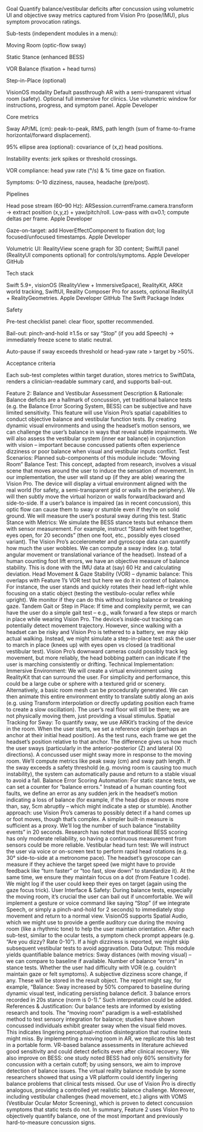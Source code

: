 Goal
Quantify balance/vestibular deficits after concussion using volumetric UI and objective sway metrics captured from Vision Pro (pose/IMU), plus symptom provocation ratings.

Sub-tests (independent modules in a menu):

Moving Room (optic-flow sway)

Static Stance (enhanced BESS)

VOR Balance (fixation + head turns)

Step-in-Place (optional)

VisionOS modality
Default passthrough AR with a semi-transparent virtual room (safety). Optional full immersive for clinics. Use volumetric window for instructions, progress, and symptom panel. 
Apple Developer

Core metrics

Sway AP/ML (cm): peak-to-peak, RMS, path length (sum of frame-to-frame horizontal/forward displacement).

95% ellipse area (optional): covariance of (x,z) head positions.

Instability events: jerk spikes or threshold crossings.

VOR compliance: head yaw rate (°/s) & % time gaze on fixation.

Symptoms: 0–10 dizziness, nausea, headache (pre/post).

Pipelines

Head pose stream (60–90 Hz): ARSession.currentFrame.camera.transform → extract position (x,y,z) + yaw/pitch/roll. Low-pass with α≈0.1; compute deltas per frame. 
Apple Developer

Gaze-on-target: add HoverEffectComponent to fixation dot; log focused/unfocused timestamps. 
Apple Developer

Volumetric UI: RealityView scene graph for 3D content; SwiftUI panel (RealityUI components optional) for controls/symptoms. 
Apple Developer
GitHub

Tech stack

Swift 5.9+, visionOS (RealityView + ImmersiveSpace), RealityKit, ARKit world tracking, SwiftUI, Reality Composer Pro for assets, optional RealityUI + RealityGeometries. 
Apple Developer
GitHub
The Swift Package Index

Safety

Pre-test checklist panel: clear floor, spotter recommended.

Bail-out: pinch-and-hold ≥1.5s or say “Stop” (if you add Speech) → immediately freeze scene to static neutral.

Auto-pause if sway exceeds threshold or head-yaw rate > target by >50%.

Acceptance criteria

Each sub-test completes within target duration, stores metrics to SwiftData, renders a clinician-readable summary card, and supports bail-out.

Feature 2: Balance and Vestibular Assessment
Description & Rationale: Balance deficits are a hallmark of concussion, yet traditional balance tests (e.g. the Balance Error Scoring System, BESS) can be subjective and have limited sensitivity. This feature will use Vision Pro’s spatial capabilities to conduct objective balance and vestibular function tests. By creating dynamic visual environments and using the headset’s motion sensors, we can challenge the user’s balance in ways that reveal subtle impairments. We will also assess the vestibular system (inner ear balance) in conjunction with vision – important because concussed patients often experience dizziness or poor balance when visual and vestibular inputs conflict. Test Scenarios: Planned sub-components of this module include:
“Moving Room” Balance Test: This concept, adapted from research, involves a visual scene that moves around the user to induce the sensation of movement. In our implementation, the user will stand up (if they are able) wearing the Vision Pro. The device will display a virtual environment aligned with the real world (for safety, a semi-transparent grid or walls in the periphery). We will then subtly move the virtual horizon or walls forward/backward and side-to-side. If a user’s balance is impaired (as in recent concussion), this optic flow can cause them to sway or stumble even if they’re on solid ground. We will measure the user’s postural sway during this test.
Static Stance with Metrics: We simulate the BESS stance tests but enhance them with sensor measurement. For example, instruct “Stand with feet together, eyes open, for 20 seconds” (then one foot, etc., possibly eyes closed variant). The Vision Pro’s accelerometer and gyroscope data can quantify how much the user wobbles. We can compute a sway index (e.g. total angular movement or translational variance of the headset). Instead of a human counting foot lift errors, we have an objective measure of balance stability. This is done with the IMU data at (say) 60 Hz and calculating deviation.
Head Movement & Gaze Stability (VOR) – dynamic balance: This overlaps with Feature 1’s VOR test but here we do it in context of balance. For instance, the user stands and quickly rotates their head left-right while focusing on a static object (testing the vestibulo-ocular reflex while upright). We monitor if they can do this without losing balance or breaking gaze.
Tandem Gait or Step in Place: If time and complexity permit, we can have the user do a simple gait test – e.g., walk forward a few steps or march in place while wearing Vision Pro. The device’s inside-out tracking can potentially detect movement trajectory. However, since walking with a headset can be risky and Vision Pro is tethered to a battery, we may skip actual walking. Instead, we might simulate a step-in-place test: ask the user to march in place (knees up) with eyes open vs closed (a traditional vestibular test). Vision Pro’s downward cameras could possibly track leg movement, but more reliably, the head bobbing pattern can indicate if the user is marching consistently or drifting.
Technical Implementation:
Immersive Environment: We will create a virtual environment using RealityKit that can surround the user. For simplicity and performance, this could be a large cube or sphere with a textured grid or scenery. Alternatively, a basic room mesh can be procedurally generated. We can then animate this entire environment entity to translate subtly along an axis (e.g. using Transform interpolation or directly updating position each frame to create a slow oscillation). The user’s real floor will still be there; we are not physically moving them, just providing a visual stimulus.
Spatial Tracking for Sway: To quantify sway, we use ARKit’s tracking of the device in the room. When the user starts, we set a reference origin (perhaps an anchor at their initial head position). As the test runs, each frame we get the headset’s position relative to that anchor. The difference gives us how much the user sways (particularly in the anterior-posterior (Z) and lateral (X) directions). A concussed user might sway more in response to the moving room. We’ll compute metrics like peak sway (cm) and sway path length. If the sway exceeds a safety threshold (e.g. moving room is causing too much instability), the system can automatically pause and return to a stable visual to avoid a fall.
Balance Error Scoring Automation: For static stance tests, we can set a counter for “balance errors.” Instead of a human counting foot faults, we define an error as any sudden jerk in the headset’s motion indicating a loss of balance (for example, if the head dips or moves more than, say, 5cm abruptly – which might indicate a step or stumble). Another approach: use Vision Pro’s cameras to possibly detect if a hand comes up or foot moves, though that’s complex. A simpler built-in measure is sufficient as a proxy. We’ll log the number of such balance “instability events” in 20 seconds. Research has noted that traditional BESS scoring has only moderate reliability, so having a continuous measurement from sensors could be more reliable.
Vestibular head turn test: We will instruct the user via voice or on-screen text to perform rapid head rotations (e.g. 30° side-to-side at a metronome pace). The headset’s gyroscope can measure if they achieve the target speed (we might have to provide feedback like “turn faster” or “too fast, slow down” to standardize it). At the same time, we ensure they maintain focus on a dot (from Feature 1 code). We might log if the user could keep their eyes on target (again using the gaze focus trick).
User Interface & Safety: During balance tests, especially the moving room, it’s crucial the user can bail out if uncomfortable. We will implement a gesture or voice command like saying “Stop” (if we integrate Speech, or simply a pinch-and-hold for 2 seconds) to immediately stop movement and return to a normal view. VisionOS supports Spatial Audio, which we might use to provide a gentle auditory cue during the moving room (like a rhythmic tone) to help the user maintain orientation. After each sub-test, similar to the ocular tests, a symptom check prompt appears (e.g. “Are you dizzy? Rate 0-10”). If a high dizziness is reported, we might skip subsequent vestibular tests to avoid aggravation.
Data Output: This module yields quantifiable balance metrics:
Sway distances (with moving visual) – we can compare to baseline if available.
Number of balance “errors” in stance tests.
Whether the user had difficulty with VOR (e.g. couldn’t maintain gaze or felt symptoms).
A subjective dizziness score change, if any.
These will be stored in the result object. The report might say, for example, “Balance: Sway increased by 50% compared to baseline during dynamic visual test, indicating persisting balance deficit. 3 balance errors recorded in 20s stance (norm is 0-1).” Such interpretation could be added.
References & Justification: Our balance tests are informed by existing research and tools. The “moving room” paradigm is a well-established method to test sensory integration for balance; studies have shown concussed individuals exhibit greater sway when the visual field moves. This indicates lingering perceptual-motion disintegration that routine tests might miss. By implementing a moving room in AR, we replicate this lab test in a portable form. VR-based balance assessments in literature achieved good sensitivity and could detect deficits even after clinical recovery. We also improve on BESS: one study noted BESS had only 60% sensitivity for concussion with a certain cutoff; by using sensors, we aim to improve detection of balance issues. The virtual reality balance module by some researchers showed that using a VR platform could identify lingering balance problems that clinical tests missed. Our use of Vision Pro is directly analogous, providing a controlled yet realistic balance challenge. Moreover, including vestibular challenges (head movement, etc.) aligns with VOMS (Vestibular Ocular Motor Screening), which is proven to detect concussion symptoms that static tests do not. In summary, Feature 2 uses Vision Pro to objectively quantify balance, one of the most important and previously hard-to-measure concussion signs.
